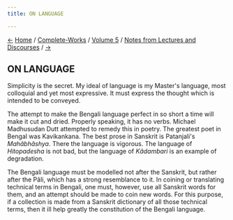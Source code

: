 ```yaml
---
title: ON LANGUAGE

---
```

<div>

[←](on_art.htm) [Home](../../../index.htm) /
[Complete-Works](../../complete_works.htm) / [Volume
5](../volume_5_contents.htm) / [Notes from Lectures and
Discourses](notes_from_lectures_and_discourses_contents.htm)
/ [→](the_sannyasin.htm)

  

## ON LANGUAGE

Simplicity is the secret. My ideal of language is my Master's language,
most colloquial and yet most expressive. It must express the thought
which is intended to be conveyed.

The attempt to make the Bengali language perfect in so short a time will
make it cut and dried. Properly speaking, it has no verbs. Michael
Madhusudan Dutt attempted to remedy this in poetry. The greatest poet in
Bengal was Kavikankana. The best prose in Sanskrit is Patanjali's
*Mahâbhâshya*. There the language is vigorous. The language of
*Hitopadesha* is not bad, but the language of *Kâdambari* is an example
of degradation.

The Bengali language must be modelled not after the Sanskrit, but rather
after the Pâli, which has a strong resemblance to it. In coining or
translating technical terms in Bengali, one must, however, use all
Sanskrit words for them, and an attempt should be made to coin new
words. For this purpose, if a collection is made from a Sanskrit
dictionary of all those technical terms, then it ill help greatly the
constitution of the Bengali language.

</div>
